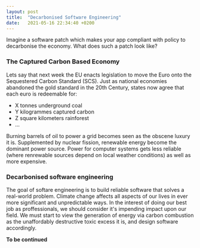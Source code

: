 ```yaml
---
layout: post
title:  "Decarbonised Software Engineering"
date:   2021-05-16 22:34:40 +0200
---
```


Imagine a software patch which makes your app compliant with policy to decarbonise the economy. What does such a patch look like?

### The Captured Carbon Based Economy

Lets say that next week the EU enacts legislation to move the Euro onto the Sequestered Carbon Standard (SCS).
Just as national economies abandoned the gold standard in the 20th Century, states now agree that each euro is redeemable for:
* X tonnes underground coal
* Y kilogrammes captured carbon
* Z square kilometers rainforest
* ...

Burning barrels of oil to power a grid becomes seen as the obscene luxury it is. 
Supplemented by nuclear fission, renewable energy become the dominant power source.
Power for computer systems gets less reliable (where renrewable sources depend on local weather conditions) as well as more expensive.

### Decarbonised software engineering

The goal of softare engineering is to build reliable software that solves a real-world problem.
Climate change affects all aspects of our lives in ever more significant and unpredictable ways.
In the interest of doing our best job as proffessionals, we should consider it's impending impact upon our field.
We must start to view the generation of energy via carbon combustion as the unaffordably destructive toxic excess it is, and design software accordingly. 


**To be continued**
